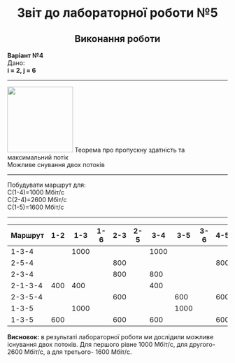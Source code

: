 <h1 align="center">Звіт до лабораторної роботи №5</h1>

<h2 align="center">Виконання роботи</h2>
<strong>Варіант №4</strong>
<br />
Дано: <br />
<strong>
  i = 2,
  j = 6
</strong>
<hr />
<img src="https://github.com/RostyslavBoretskiy/TR31-TOTM2020/blob/master/LAB5/002.jpg" style="width: 150px; height: 150px;" />
Теорема про пропускну здатність та максимальний потік
<br />
Можливе снування двох потоків
<br />
<hr />
Побудувати маршрут для:
<br />
С(1-4)=1000 Мбіт/с
<br />
С(2-4)=2600 Мбіт/с
<br />
С(1-5)=1600 Мбіт/с
<br />
<hr />

<table class="tg">
<thead>
  <tr>
    <th class="tg-0lax">Маршрут</th>
    <th class="tg-0lax">1-2</th>
    <th class="tg-0lax">1-3</th>
    <th class="tg-0lax">1-6</th>
    <th class="tg-0lax">2-3</th>
    <th class="tg-0lax">2-5</th>
    <th class="tg-0lax">3-4</th>
    <th class="tg-0lax">3-5</th>
    <th class="tg-0lax">3-6</th>
    <th class="tg-0lax">4-5</th>
    <th class="tg-0lax">Мбіт/с</th>
    <th class="tg-0lax">Мбіт/с</th>
  </tr>
</thead>
<tbody>
  <tr>
    <td class="tg-0lax">1-3-4</td>
    <td class="tg-0lax"></td>
    <td class="tg-0lax">1000</td>
    <td class="tg-0lax"></td>
    <td class="tg-0lax"></td>
    <td class="tg-0lax"></td>
    <td class="tg-0lax">1000</td>
    <td class="tg-0lax"></td>
    <td class="tg-0lax"></td>
    <td class="tg-0lax"></td>
    <td class="tg-0lax">1000</td>
    <td class="tg-0lax">1000</td>
  </tr>
  <tr>
    <td class="tg-0lax">2-5-4</td>
    <td class="tg-0lax"></td>
    <td class="tg-0lax"></td>
    <td class="tg-0lax"></td>
    <td class="tg-0lax">800</td>
    <td class="tg-0lax"></td>
    <td class="tg-0lax"></td>
    <td class="tg-0lax"></td>
    <td class="tg-0lax"></td>
    <td class="tg-0lax">800</td>
    <td class="tg-0lax">800</td>
    <td class="tg-0lax">2600</td>
  </tr>
  <tr>
    <td class="tg-0lax">2-3-4</td>
    <td class="tg-0lax"></td>
    <td class="tg-0lax"></td>
    <td class="tg-0lax"></td>
    <td class="tg-0lax">800</td>
    <td class="tg-0lax"></td>
    <td class="tg-0lax">800</td>
    <td class="tg-0lax"></td>
    <td class="tg-0lax"></td>
    <td class="tg-0lax"></td>
    <td class="tg-0lax">800</td>
    <td class="tg-0lax">2600</td>
  </tr>
  <tr>
    <td class="tg-0lax">2-1-3-4</td>
    <td class="tg-0lax">400</td>
    <td class="tg-0lax">400</td>
    <td class="tg-0lax"></td>
    <td class="tg-0lax"></td>
    <td class="tg-0lax"></td>
    <td class="tg-0lax">400</td>
    <td class="tg-0lax"></td>
    <td class="tg-0lax"></td>
    <td class="tg-0lax"></td>
    <td class="tg-0lax">400</td>
    <td class="tg-0lax">2600</td>
  </tr>
  <tr>
    <td class="tg-0lax">2-3-5-4</td>
    <td class="tg-0lax"></td>
    <td class="tg-0lax"></td>
    <td class="tg-0lax"></td>
    <td class="tg-0lax">600</td>
    <td class="tg-0lax"></td>
    <td class="tg-0lax"></td>
    <td class="tg-0lax">600</td>
    <td class="tg-0lax"></td>
    <td class="tg-0lax">600</td>
    <td class="tg-0lax">600</td>
    <td class="tg-0lax">2600</td>
  </tr>
  <tr>
    <td class="tg-0lax">1-3-5</td>
    <td class="tg-0lax"></td>
    <td class="tg-0lax">1000</td>
    <td class="tg-0lax"></td>
    <td class="tg-0lax"></td>
    <td class="tg-0lax"></td>
    <td class="tg-0lax"></td>
    <td class="tg-0lax">1000</td>
    <td class="tg-0lax"></td>
    <td class="tg-0lax"></td>
    <td class="tg-0lax">1000</td>
    <td class="tg-0lax">1600</td>
  </tr>
  <tr>
    <td class="tg-0lax">1-3-5</td>
    <td class="tg-0lax">600</td>
    <td class="tg-0lax"></td>
    <td class="tg-0lax"></td>
    <td class="tg-0lax">600</td>
    <td class="tg-0lax"></td>
    <td class="tg-0lax">600</td>
    <td class="tg-0lax"></td>
    <td class="tg-0lax"></td>
    <td class="tg-0lax">600</td>
    <td class="tg-0lax">600</td>
    <td class="tg-0lax">1600</td>
  </tr>
</tbody>
</table>


<strong>Висновок:</strong> в результаті лабораторної роботи ми дослідили можливе існування двох потоків. Для першого рівне 1000 Мбіт/с, для другого- 2600 Мбіт/с, а для третього- 1600 Мбіт/с.

